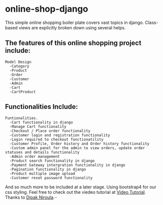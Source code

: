 # online-shop-django

This simple online shopping boiler plate covers vast topics in django. Class-based views are explicitly broken down using several helps.

## The features of this online shopping project include:
    Model Design
      -Category
      -Product
      -Order
      -Customer
      -Admin
      -Cart
      -CartProduct
## Functionalities Include:
    Funtionalities.
      -Cart functionality in django
      -Manage Cart functionality
      -Checkout / Place order functionality
      -Customer login and registration functionality
      -Login required to checkout functionatility
      -Customer Profile, Order history and Order history functionality
      -Custom admin panel for the admin to view orders, update order statuses and details functionality
      -Admin order management
      -Product search functionality in django
      -Payment Gateway intergration functionality in django
      -Pagination functionality in django
      -Product multiple image upload
      -Customer reset password functionality
  

And so much more to be included at a later stage. Using bootstrap4 for our css styling. Feel free to check out the viedeo tutorial at [Video Tutorial](https://www.youtube.com/playlist?list=PLPugx1RzUWEVOyqPf3N2EnadRppyi4Cpy). Thanks to [Dipak Niroula](https://www.youtube.com/c/sangitniroula).⋅⋅
